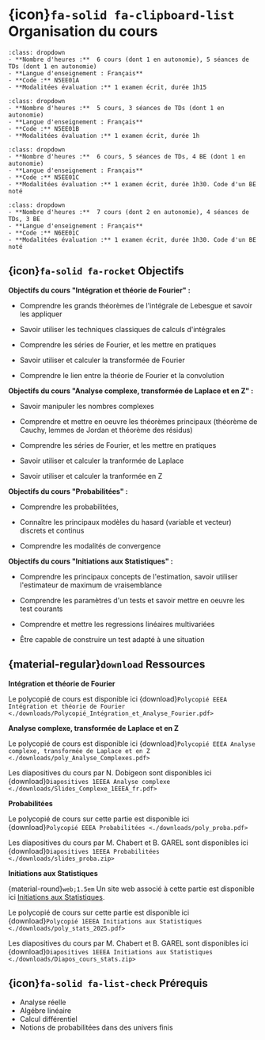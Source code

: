 # {icon}`fa-solid fa-clipboard-list` Organisation du cours

```{admonition} Intégration et théorie de Fourier
:class: dropdown
- **Nombre d'heures :**  6 cours (dont 1 en autonomie), 5 séances de TDs (dont 1 en autonomie)
- **Langue d'enseignement : Français**
- **Code :** N5EE01A
- **Modalitées évaluation :** 1 examen écrit, durée 1h15
```

```{admonition} Analyse complexe, transformée de Laplace et en Z
:class: dropdown
- **Nombre d'heures :**  5 cours, 3 séances de TDs (dont 1 en autonomie)
- **Langue d'enseignement : Français**
- **Code :** N5EE01B
- **Modalitées évaluation :** 1 examen écrit, durée 1h
```

```{admonition} Probabilitées
:class: dropdown
- **Nombre d'heures :**  6 cours, 5 séances de TDs, 4 BE (dont 1 en autonomie)
- **Langue d'enseignement : Français**
- **Code :** N5EE01C
- **Modalitées évaluation :** 1 examen écrit, durée 1h30. Code d'un BE noté
```

```{admonition} Initiations aux Statistiques
:class: dropdown
- **Nombre d'heures :**  7 cours (dont 2 en autonomie), 4 séances de TDs, 3 BE
- **Langue d'enseignement : Français**
- **Code :** N6EE01C
- **Modalitées évaluation :** 1 examen écrit, durée 1h30. Code d'un BE noté
```

## {icon}`fa-solid fa-rocket` Objectifs

**Objectifs du cours "Intégration et théorie de Fourier" :**

- Comprendre les grands théorèmes de l'intégrale de Lebesgue et savoir les appliquer

- Savoir utiliser les techniques classiques de calculs d'intégrales

- Comprendre les séries de Fourier, et les mettre en pratiques

- Savoir utiliser et calculer la transformée de Fourier

- Comprendre le lien entre la théorie de Fourier et la convolution

**Objectifs du cours "Analyse complexe, transformée de Laplace et en Z" :**

- Savoir manipuler les nombres complexes

- Comprendre et mettre en oeuvre les théorèmes principaux (théorème de Cauchy, lemmes de Jordan et théorème des résidus)

- Comprendre les séries de Fourier, et les mettre en pratiques

- Savoir utiliser et calculer la tranformée de Laplace

- Savoir utiliser et calculer la tranformée en Z

**Objectifs du cours "Probabilitées" :**

- Comprendre les probabilitées,

- Connaître les principaux modèles du hasard (variable et vecteur) discrets et continus

- Comprendre les modalités de convergence 

**Objectifs du cours "Initiations aux Statistiques" :**

- Comprendre les principaux concepts de l'estimation, savoir utiliser l'estimateur de maximum de vraisemblance

- Comprendre les paramètres d'un tests et savoir mettre en oeuvre les test courants

- Comprendre et mettre les regressions linéaires multivariées

- Être capable de construire un test adapté à une situation 


 


## {material-regular}`download` Ressources

**Intégration et théorie de Fourier**


<i class="fas fa-file-pdf" style="color: red;"></i> Le polycopié de cours est disponible ici  {download}`Polycopié EEEA Intégration et théorie de Fourier <./downloads/Polycopié_Intégration_et_Analyse_Fourier.pdf>`


**Analyse complexe, transformée de Laplace et en Z**


<i class="fas fa-file-pdf" style="color: red;"></i> Le polycopié de cours est disponible ici  {download}`Polycopié EEEA Analyse complexe, transformée de Laplace et en Z <./downloads/poly_Analyse_Complexes.pdf>`

<i class="fas fa-file-pdf" style="color: red;"></i> Les diapositives du cours par N. Dobigeon sont disponibles ici   {download}`Diapositives 1EEEA Analyse complexe <./downloads/Slides_Complexe_1EEEA_fr.pdf>`




**Probabilitées**

<i class="fas fa-file-pdf" style="color: red;"></i> Le polycopié de cours sur cette partie est disponible ici {download}`Polycopié EEEA Probabilitées <./downloads/poly_proba.pdf>`

<i class="fas fa-file-pdf" style="color: red;"></i> Les diapositives du cours par M. Chabert et B. GAREL sont disponibles ici {download}`Diapositives 1EEEA Probabilitées <./downloads/slides_proba.zip>`





**Initiations aux Statistiques**

{material-round}`web;1.5em` Un site web associé à cette partie est disponible ici [Initiations aux Statistiques](https://p-fraux.github.io/statistiques/intro.html).

<i class="fas fa-file-pdf" style="color: red;"></i> Le polycopié de cours sur cette partie est disponible ici {download}`Polycopié 1EEEA Initiations aux Statistiques <./downloads/poly_stats_2025.pdf>`

<i class="fas fa-file-pdf" style="color: red;"></i> Les diapositives du cours par M. Chabert et B. GAREL  sont disponibles ici {download}`Diapositives 1EEEA Initiations aux Statistiques  <./downloads/Diapos_cours_stats.zip>`


## {icon}`fa-solid fa-list-check` Prérequis

- Analyse réelle
- Algébre linéaire
- Calcul différentiel
- Notions de probabilitées dans des univers finis


